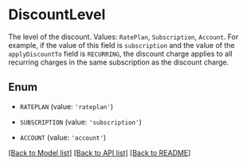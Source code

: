 # DiscountLevel

The level of the discount. Values: `RatePlan`, `Subscription`, `Account`.  For example, if the value of this field is `subscription` and the value of the `applyDiscountTo` field is `RECURRING`, the discount charge applies to all recurring charges in the same subscription as the discount charge. 

## Enum

* `RATEPLAN` (value: `'rateplan'`)

* `SUBSCRIPTION` (value: `'subscription'`)

* `ACCOUNT` (value: `'account'`)

[[Back to Model list]](../README.md#documentation-for-models) [[Back to API list]](../README.md#documentation-for-api-endpoints) [[Back to README]](../README.md)


